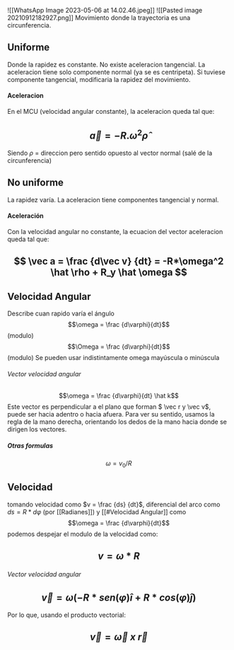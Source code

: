 
![[WhatsApp Image 2023-05-06 at 14.02.46.jpeg]]
![[Pasted image 20210912182927.png]]
Movimiento donde la trayectoria es una circunferencia. 
## Uniforme
Donde la rapidez es constante.
No existe aceleracion tangencial. La aceleracion tiene solo componente normal (ya se es centripeta). Si tuviese componente tangencial, modificaria la rapidez del movimiento.
#### Aceleracion
En el MCU (velocidad angular constante), la aceleracion queda tal que: 
## $$\vec a = -R.\omega^2\hat \rho$$
Siendo $\rho$ = direccion pero sentido opuesto al vector normal (salé de la circunferencia)
## No uniforme
La rapidez varía. La aceleracion tiene componentes tangencial y normal. 

#### Aceleración
Con la velocidad angular no constante, la ecuacion del vector aceleracion queda tal que:
## $$ \vec a = \frac {d\vec v} {dt} = -R*\omega^2 \hat \rho + R_y \hat \omega $$
## Velocidad Angular
Describe cuan rapido varía el ángulo
$$\omega = \frac {d\varphi}{dt}$$ (modulo)
$$\Omega = \frac {d\varphi}{dt}$$ (modulo)
Se pueden usar indistintamente omega mayúscula o minúscula
###### Vector velocidad angular
$$\omega = \frac {d\varphi}{dt}  \hat k$$
Este vector es perpendicular a el plano que forman $ \vec r y \vec v$, puede ser hacia adentro o hacia afuera. Para ver su sentido, usamos la regla de la mano derecha, orientando los dedos de la mano hacia donde se dirigen los vectores.
##### Otras formulas 
$$\omega = v_0 / R$$

## Velocidad
tomando velocidad como $v = \frac {ds} {dt}$, diferencial del arco como $ds = R* d\varphi$ (por [[Radianes]]) y [[#Velocidad Angular]] como $$\omega = \frac {d\varphi}{dt}$$ podemos despejar el modulo de la velocidad como: 
## $$ v = \omega * R$$ 
###### Vector velocidad angular
## $$ \vec v = \omega (-R*sen(\varphi)\hat i + R*cos(\varphi)\hat j)$$
Por lo que, usando el producto vectorial:
## $$ \vec v = \vec \omega \ x \  \vec r$$

